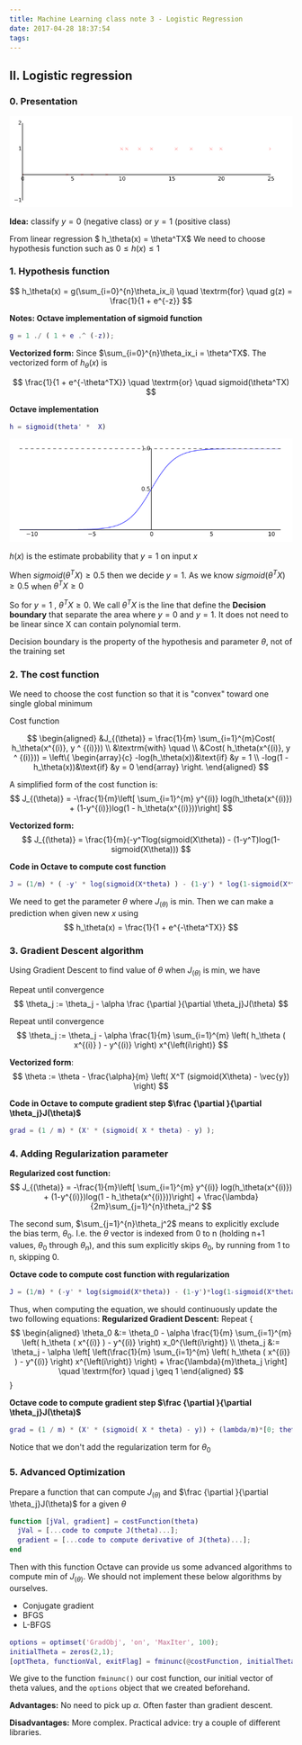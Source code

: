 ```yaml
---
title: Machine Learning class note 3 - Logistic Regression
date: 2017-04-28 18:37:54
tags:
---
```

## II. Logistic regression

### 0. Presentation

![Logistic Regression](/images/logistic_regression.png)

**Idea:** classify $y=0$ (negative class) or $y=1$ (positive class)

From linear regression $ h_\theta(x) = \theta^TX$ We need to choose hypothesis function such as $0 \leq h(x) \leq 1$

### 1. Hypothesis function

$$
h_\theta(x) = g(\sum_{i=0}^{n}\theta_ix_i) \quad \textrm{for} \quad g(z) = \frac{1}{1 + e^{-z}}
$$

**Notes: Octave implementation of sigmoid function**
```matlab
g = 1 ./ ( 1 + e .^ (-z));
```

**Vectorized form:**
Since $\sum_{i=0}^{n}\theta_ix_i = \theta^TX$. The vectorized form of $h_\theta(x)$ is

$$
  \frac{1}{1 + e^{-\theta^TX}} \quad \textrm{or} \quad sigmoid(\theta^TX)
$$

**Octave implementation**
```matlab
h = sigmoid(theta' *  X)
```

![Logistic Regression](/images/logistic_regression_sigmoid.png)

$h(x)$  is the estimate probability that $y=1$ on input $x$

When $sigmoid(\theta^TX) \geq 0.5$ then we decide $y=1$. As we know $sigmoid(\theta^TX) \geq 0.5$ when $\theta^TX \geq 0$

So for $y=1$ , $\theta^TX \geq 0$. We call $\theta^TX$ is the line that define the **Decision boundary** that separate the area where $y=0$ and $y=1$. It does not need to be linear since X can contain polynomial term.

Decision boundary is the property of the hypothesis and parameter $\theta$, not of the training set

### 2. The cost function
We need to choose the cost function so that it is "convex" toward one single global minimum

Cost function

$$
\begin{aligned}
  &J_{(\theta)} = \frac{1}{m} \sum_{i=1}^{m}Cost( h_\theta(x^{(i)}, y ^ {(i)})) \\
  &\textrm{with} \quad \\
  &Cost( h_\theta(x^{(i)}, y ^ {(i)})) =
  \left\{
  \begin{array}{c}
  -log(h_\theta(x))&\text{if} &y = 1 \\
  -log(1 - h_\theta(x))&\text{if} &y = 0
  \end{array}
  \right.
\end{aligned}
$$

A simplified form of the cost function is:
$$
J_{(\theta)} = -\frac{1}{m}\left[ \sum_{i=1}^{m} y^{(i)} log(h_\theta(x^{(i)}) + (1-y^{(i)})log(1 - h_\theta(x^{(i)}))\right]
$$

**Vectorized form:**
$$
J_{(\theta)} = \frac{1}{m}(-y^Tlog(sigmoid(X\theta)) - (1-y^T)log(1-sigmoid(X\theta)))
$$

**Code in Octave to compute cost function**

```matlab
J = (1/m) * ( -y' * log(sigmoid(X*theta) ) - (1-y') * log(1-sigmoid(X*theta)) );
```

We need to get the parameter $\theta$ where $J_{(\theta)}$ is min. Then we can make a prediction when given new $x$ using
$$
h_\theta(x) = \frac{1}{1 + e^{-\theta^TX}}
$$

### 3. Gradient Descent algorithm

Using Gradient Descent to find value of $\theta$ when $J_{(\theta)}$ is min, we have

Repeat until convergence
$$
  \theta_j := \theta_j - \alpha \frac {\partial }{\partial \theta_j}J(\theta)
$$

Repeat until convergence
$$
   \theta_j := \theta_j - \alpha \frac{1}{m} \sum_{i=1}^{m} \left( h_\theta ( x^{(i)} ) - y^{(i)} \right) x^{\left(i\right)}
$$

**Vectorized form**:
$$
   \theta := \theta - \frac{\alpha}{m} \left( X^T (sigmoid(X\theta) - \vec{y}) \right)
$$

**Code in Octave to compute gradient step $\frac {\partial }{\partial \theta_j}J(\theta)$**

```matlab
grad = (1 / m) * (X' * (sigmoid( X * theta) - y) );
```

### 4. Adding Regularization parameter
**Regularized cost function:**
$$
J_{(\theta)} = -\frac{1}{m}\left[ \sum_{i=1}^{m} y^{(i)} log(h_\theta(x^{(i)}) + (1-y^{(i)})log(1 - h_\theta(x^{(i)}))\right] + \frac{\lambda}{2m}\sum_{j=1}^{n}\theta_j^2
$$

The second sum, $\sum_{j=1}^{n}\theta_j^2$ means to explicitly exclude the bias term, $\theta_0$. I.e. the $\theta$ vector is indexed from 0 to n (holding n+1 values, $\theta_0$ through $\theta_n$), and this sum explicitly skips $\theta_0$, by running from 1 to n, skipping 0.

**Octave code to compute cost function with regularization**
```matlab
J = (1/m) * (-y' * log(sigmoid(X*theta)) - (1-y')*log(1-sigmoid(X*theta))) + lambda/(2*m)*sum(theta(2:end).^2);
```

Thus, when computing the equation, we should continuously update the two following equations:
**Regularized Gradient Descent:**
Repeat
{
$$
\begin{aligned}
\theta_0 &:= \theta_0 - \alpha \frac{1}{m} \sum_{i=1}^{m} \left( h_\theta ( x^{(i)} ) - y^{(i)} \right) x_0^{\left(i\right)} \\
\theta_j &:= \theta_j - \alpha  \left[ \left(\frac{1}{m} \sum_{i=1}^{m} \left( h_\theta ( x^{(i)} ) - y^{(i)} \right) x^{\left(i\right)} \right) + \frac{\lambda}{m}\theta_j \right] \quad \textrm{for} \quad j \geq 1
\end{aligned}
$$
}

**Octave code to compute gradient step $\frac {\partial }{\partial \theta_j}J(\theta)$**
```matlab
grad = (1 / m) * (X' * (sigmoid( X * theta) - y)) + (lambda/m)*[0; theta(2:end)];
```

Notice that we don't add the regularization term for $\theta_0$

### 5. Advanced Optimization
Prepare a function that can compute $J_{(\theta)}$ and $\frac {\partial }{\partial \theta_j}J(\theta)$ for a given $\theta$

```matlab
function [jVal, gradient] = costFunction(theta)
  jVal = [...code to compute J(theta)...];
  gradient = [...code to compute derivative of J(theta)...];
end
```


Then with this function Octave can provide us some advanced algorithms to compute min of $J_{(\theta)}$. We should not implement these below algorithms by ourselves.

- Conjugate gradient
- BFGS
- L-BFGS

```matlab
options = optimset('GradObj', 'on', 'MaxIter', 100);
initialTheta = zeros(2,1);
[optTheta, functionVal, exitFlag] = fminunc(@costFunction, initialTheta, options);
```

We give to the function ```fminunc()``` our cost function, our initial vector of theta values, and the ```options``` object that we created beforehand.

**Advantages:**
No need to pick up $\alpha$.
Often faster than gradient descent.

**Disadvantages:**
More complex.
Practical advice: try a couple of different libraries.
